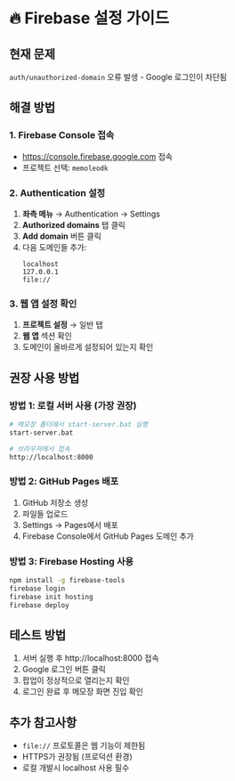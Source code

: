 # 🔥 Firebase 설정 가이드

## 현재 문제
`auth/unauthorized-domain` 오류 발생 - Google 로그인이 차단됨

## 해결 방법

### 1. Firebase Console 접속
- https://console.firebase.google.com 접속
- 프로젝트 선택: `memoleodk`

### 2. Authentication 설정
1. **좌측 메뉴** → Authentication → Settings
2. **Authorized domains** 탭 클릭
3. **Add domain** 버튼 클릭
4. 다음 도메인들 추가:
   ```
   localhost
   127.0.0.1
   file://
   ```

### 3. 웹 앱 설정 확인
1. **프로젝트 설정** → 일반 탭
2. **웹 앱** 섹션 확인
3. 도메인이 올바르게 설정되어 있는지 확인

## 권장 사용 방법

### 방법 1: 로컬 서버 사용 (가장 권장)
```bash
# 메모장 폴더에서 start-server.bat 실행
start-server.bat

# 브라우저에서 접속
http://localhost:8000
```

### 방법 2: GitHub Pages 배포
1. GitHub 저장소 생성
2. 파일들 업로드  
3. Settings → Pages에서 배포
4. Firebase Console에서 GitHub Pages 도메인 추가

### 방법 3: Firebase Hosting 사용
```bash
npm install -g firebase-tools
firebase login
firebase init hosting
firebase deploy
```

## 테스트 방법
1. 서버 실행 후 http://localhost:8000 접속
2. Google 로그인 버튼 클릭
3. 팝업이 정상적으로 열리는지 확인
4. 로그인 완료 후 메모장 화면 진입 확인

## 추가 참고사항
- `file://` 프로토콜은 웹 기능이 제한됨
- HTTPS가 권장됨 (프로덕션 환경)
- 로컬 개발시 localhost 사용 필수